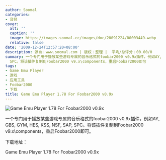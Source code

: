 ```yaml
---
author: Soomal
categories:
- 音频
cover:
  alt: ''
  caption: ''
  image: https://images.soomal.cc/images/doc/20091224/00003449.webp
  relative: false
date: '2009-12-24T12:57:20+08:00'
description: 源自：www.soomal.com | 版权：整理 |  平均/总评分：00.00/0
summary: 一个专门用于播放某些游戏专属的音乐格式的foobar2000 v0.9x插件，例如AY, GBS, GYM, HES, KSS, NSF, SAP,
  SPC。将该插件复制到Foobar2000 v9.x\components，重启Foobar2000即可
tags:
- Game Emu Player
- 游戏
- 应用工具
- Foobar2000
- 下载
title: Game Emu Player 1.78 For Foobar2000 v0.9x
---
```


![Game Emu Player 1.78 For Foobar2000 v0.9x](https://images.soomal.cc/images/doc/20091224/00003449.webp)



一个专门用于播放某些游戏专属的音乐格式的foobar2000 v0.9x插件，例如AY, GBS, GYM, HES, KSS, NSF, SAP, SPC。将该插件复制到Foobar2000 v9.x\components，重启Foobar2000即可。



下载地址：



Game Emu 
Player 1.78 For Foobar2000 v0.9x